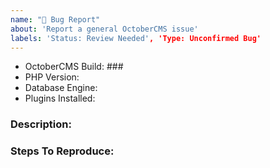 ```yaml
---
name: "🐛 Bug Report"
about: 'Report a general OctoberCMS issue'
labels: 'Status: Review Needed', 'Type: Unconfirmed Bug'
---
```


- OctoberCMS Build: ### <!-- Or Commit hash if using composer -->
- PHP Version:
- Database Engine: <!-- Remove if not using a database -->
- Plugins Installed: <!-- In the format of Author.Plugin-v1.2.0 -->

### Description:
<!-- Describe the issue encountered and what should actually be happening instead in as much detail as possible-->



### Steps To Reproduce:
<!-- (Describe the steps to reproduce the problem here) -->


